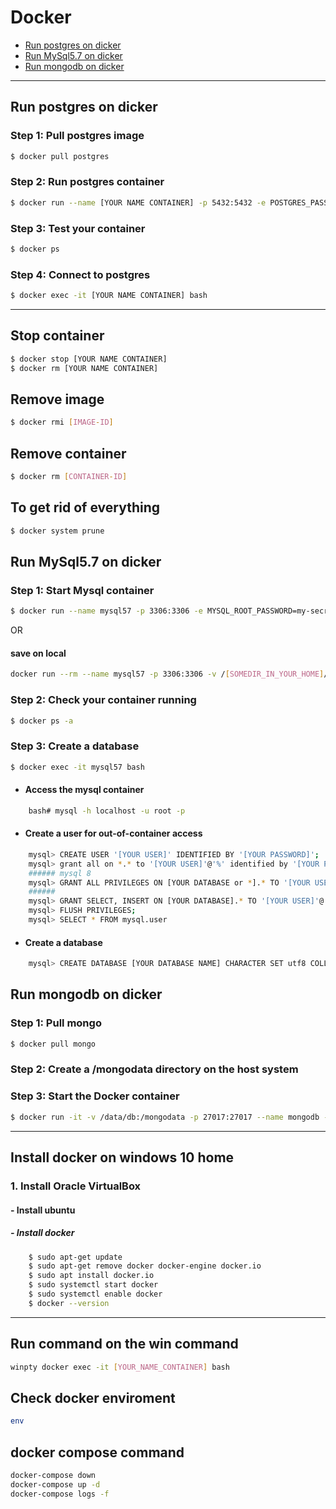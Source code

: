 # Docker
* [Run postgres on dicker](https://github.com/peymanME/Tools/blob/master/Docker/README.md#run-postgres-on-dicker)
* [Run MySql5.7 on dicker](https://github.com/peymanME/Tools/blob/master/Docker/README.md#run-mysql57-on-dicker)
* [Run mongodb on dicker](https://github.com/peymanME/Tools/blob/master/Docker/README.md#run-mongodb-on-dicker)
---
## Run postgres on dicker
### Step 1: Pull postgres image
```bash
$ docker pull postgres
```
### Step 2: Run postgres container
```bash
$ docker run --name [YOUR NAME CONTAINER] -p 5432:5432 -e POSTGRES_PASSWORD=[YOUR PASSWORD] -d postgres
```
### Step 3: Test your container
```bash
$ docker ps
```
### Step 4: Connect to postgres
```bash
$ docker exec -it [YOUR NAME CONTAINER] bash
```

---

## Stop container
```bash
$ docker stop [YOUR NAME CONTAINER]
$ docker rm [YOUR NAME CONTAINER]
```
## Remove image
```bash
$ docker rmi [IMAGE-ID]
```
## Remove container
```bash
$ docker rm [CONTAINER-ID]
```

## To get rid of everything
```bash
$ docker system prune
```

## Run MySql5.7 on dicker
### Step 1: Start Mysql container
```bash
$ docker run --name mysql57 -p 3306:3306 -e MYSQL_ROOT_PASSWORD=my-secret-pw -d mysql/mysql-server:5.7
```
OR
#### save on local
```bash
docker run --rm --name mysql57 -p 3306:3306 -v /[SOMEDIR_IN_YOUR_HOME]/mysql:/var/lib/mysql -e MYSQL_ROOT_PASSWORD=my-secret-pw -d mysql/mysql-server:5.7
```
### Step 2: Check your container running
```bash
$ docker ps -a
```
### Step 3: Create a database
```bash
$ docker exec -it mysql57 bash
```
- #### Access the mysql container
```bash
    bash# mysql -h localhost -u root -p
``` 
- #### Create a user for out-of-container access
```bash
    mysql> CREATE USER '[YOUR USER]' IDENTIFIED BY '[YOUR PASSWORD]';
    mysql> grant all on *.* to '[YOUR USER]'@'%' identified by '[YOUR PASSWORD]';
    ###### mysql 8
    mysql> GRANT ALL PRIVILEGES ON [YOUR DATABASE or *].* TO '[YOUR USER]'@'localhost';
    ######
    mysql> GRANT SELECT, INSERT ON [YOUR DATABASE].* TO '[YOUR USER]'@'[YOUR IP]';
    mysql> FLUSH PRIVILEGES;
    mysql> SELECT * FROM mysql.user
```
- #### Create a database
```bash
    mysql> CREATE DATABASE [YOUR DATABASE NAME] CHARACTER SET utf8 COLLATE utf8_general_ci;
```
## Run mongodb on dicker
### Step 1: Pull mongo
```bash
$ docker pull mongo
```
### Step 2: Create a /mongodata directory on the host system
### Step 3: Start the Docker container
```bash
$ docker run -it -v /data/db:/mongodata -p 27017:27017 --name mongodb -d mongo
```

----


## Install docker on windows 10 home 

### 1. Install Oracle VirtualBox 
#### - Install ubuntu
##### - Install docker
``` bash
    $ sudo apt-get update
    $ sudo apt-get remove docker docker-engine docker.io
    $ sudo apt install docker.io
    $ sudo systemctl start docker
    $ sudo systemctl enable docker
    $ docker --version
``` 
----
## Run command on the win command 
```bash
winpty docker exec -it [YOUR_NAME_CONTAINER] bash
```

## Check docker enviroment
```bash
env
```

## docker compose command 
```bash
docker-compose down
docker-compose up -d
docker-compose logs -f
```



